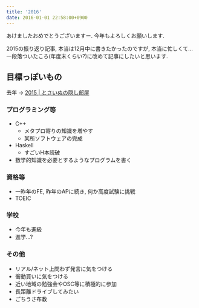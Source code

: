 ```yaml
---
title: '2016'
date: 2016-01-01 22:58:00+0900
---
```


あけましたおめでとうございますー. 今年もよろしくお願いします.

2015の振り返り記事, 本当は12月中に書きたかったのですが, 本当に忙しくて...  
一段落ついたころ(年度末くらい?)に改めて記事にしたいと思います.

## 目標っぽいもの

去年 -> [2015 | とさいぬの隠し部屋](/blog/2015-01-02/2015-new-year-resolution/)

### プログラミング等

* C++
    * メタプロ寄りの知識を増やす
    * 某所ソフトウェアの完成
* Haskell
    * すごいH本読破
* 数学的知識を必要とするようなプログラムを書く

### 資格等

* 一昨年のFE, 昨年のAPに続き, 何か高度試験に挑戦
* TOEIC

### 学校

* 今年も進級
* 進学...?

### その他

* リアル/ネット上問わず発言に気をつける
* 衝動買いに気をつける
* 近い地域の勉強会やOSC等に積極的に参加
* 長距離ドライブしてみたい
* ごちうさ布教
